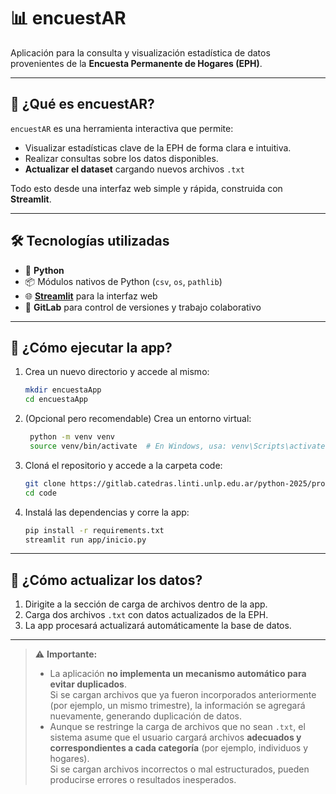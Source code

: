 # 📊 encuestAR

Aplicación para la consulta y visualización estadística de datos provenientes de la **Encuesta Permanente de Hogares (EPH)**.

---

## 🧩 ¿Qué es encuestAR?

`encuestAR` es una herramienta interactiva que permite:

- Visualizar estadísticas clave de la EPH de forma clara e intuitiva.
- Realizar consultas sobre los datos disponibles.
- **Actualizar el dataset** cargando nuevos archivos `.txt`

Todo esto desde una interfaz web simple y rápida, construida con **Streamlit**.

---

## 🛠️ Tecnologías utilizadas

- 🐍 **Python**  
- 📦 Módulos nativos de Python (`csv`, `os`, `pathlib`)
- 🌐 **[Streamlit](https://streamlit.io/)** para la interfaz web
- 🧪 **GitLab** para control de versiones y trabajo colaborativo

---

## 🚀 ¿Cómo ejecutar la app?

1. Crea un nuevo directorio y accede al mismo:
   ```bash
   mkdir encuestaApp
   cd encuestaApp

2. (Opcional pero recomendable) Crea un entorno virtual:
   ```bash
    python -m venv venv
    source venv/bin/activate  # En Windows, usa: venv\Scripts\activate


3. Cloná el repositorio y accede a la carpeta code:
   ```bash
   git clone https://gitlab.catedras.linti.unlp.edu.ar/python-2025/proyectos/grupo25/code.git
   cd code
   

3. Instalá las dependencias y corre la app:
   ```bash
   pip install -r requirements.txt
   streamlit run app/inicio.py

---

## 📂 ¿Cómo actualizar los datos?

1. Dirigite a la sección de carga de archivos dentro de la app.
2. Carga dos archivos `.txt` con datos actualizados de la EPH.
3. La app procesará actualizará automáticamente la base de datos.

---

> ⚠️ **Importante:**  
> - La aplicación **no implementa un mecanismo automático para evitar duplicados**.  
> Si se cargan archivos que ya fueron incorporados anteriormente (por ejemplo, un mismo trimestre), la información se agregará nuevamente, generando duplicación de datos.  
> - Aunque se restringe la carga de archivos que no sean `.txt`, el sistema asume que el usuario cargará archivos **adecuados y correspondientes a cada categoría** (por ejemplo, individuos y hogares).  
> Si se cargan archivos incorrectos o mal estructurados, pueden producirse errores o resultados inesperados.


